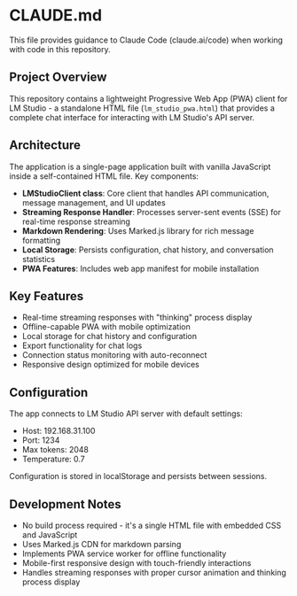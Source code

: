 # CLAUDE.md

This file provides guidance to Claude Code (claude.ai/code) when working with code in this repository.

## Project Overview

This repository contains a lightweight Progressive Web App (PWA) client for LM Studio - a standalone HTML file (`lm_studio_pwa.html`) that provides a complete chat interface for interacting with LM Studio's API server.

## Architecture

The application is a single-page application built with vanilla JavaScript inside a self-contained HTML file. Key components:

- **LMStudioClient class**: Core client that handles API communication, message management, and UI updates
- **Streaming Response Handler**: Processes server-sent events (SSE) for real-time response streaming
- **Markdown Rendering**: Uses Marked.js library for rich message formatting
- **Local Storage**: Persists configuration, chat history, and conversation statistics
- **PWA Features**: Includes web app manifest for mobile installation

## Key Features

- Real-time streaming responses with "thinking" process display
- Offline-capable PWA with mobile optimization
- Local storage for chat history and configuration
- Export functionality for chat logs
- Connection status monitoring with auto-reconnect
- Responsive design optimized for mobile devices

## Configuration

The app connects to LM Studio API server with default settings:
- Host: 192.168.31.100
- Port: 1234
- Max tokens: 2048
- Temperature: 0.7

Configuration is stored in localStorage and persists between sessions.

## Development Notes

- No build process required - it's a single HTML file with embedded CSS and JavaScript
- Uses Marked.js CDN for markdown parsing
- Implements PWA service worker for offline functionality  
- Mobile-first responsive design with touch-friendly interactions
- Handles streaming responses with proper cursor animation and thinking process display